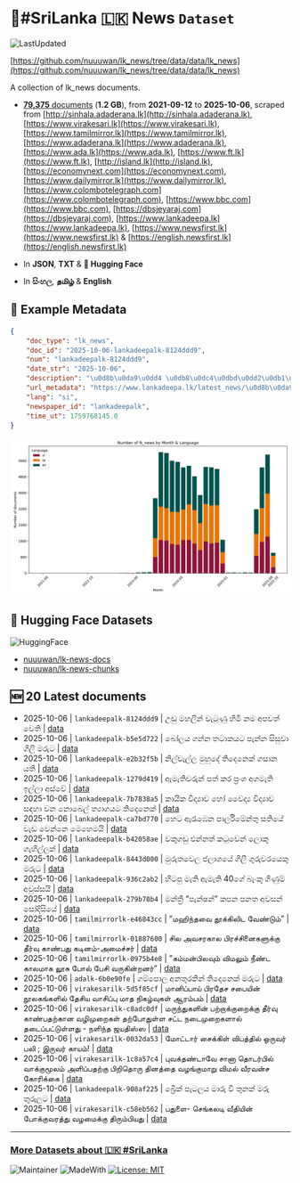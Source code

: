 # 📄#SriLanka 🇱🇰 News `Dataset`

![LastUpdated](https://img.shields.io/badge/last_updated-2025--10--06_22:31:36-green)

[https://github.com/nuuuwan/lk_news/tree/data/data/lk_news](https://github.com/nuuuwan/lk_news/tree/data/data/lk_news)

A collection of lk_news documents.

- [**79,375** documents](https://github.com/nuuuwan/lk_news/tree/data/data/lk_news) (**1.2 GB**), from **2021-09-12** to **2025-10-06**, scraped from [http://sinhala.adaderana.lk](http://sinhala.adaderana.lk), [https://www.virakesari.lk](https://www.virakesari.lk), [https://www.tamilmirror.lk](https://www.tamilmirror.lk), [https://www.adaderana.lk](https://www.adaderana.lk), [https://www.ada.lk](https://www.ada.lk), [https://www.ft.lk](https://www.ft.lk), [http://island.lk](http://island.lk), [https://economynext.com](https://economynext.com), [https://www.dailymirror.lk](https://www.dailymirror.lk), [https://www.colombotelegraph.com](https://www.colombotelegraph.com), [https://www.bbc.com](https://www.bbc.com), [https://dbsjeyaraj.com](https://dbsjeyaraj.com), [https://www.lankadeepa.lk](https://www.lankadeepa.lk), [https://www.newsfirst.lk](https://www.newsfirst.lk) & [https://english.newsfirst.lk](https://english.newsfirst.lk)

- In **JSON**, **TXT** & **🤗 Hugging Face**

- In **සිංහල**, **தமிழ்** & **English**

## 📝 Example Metadata

```json
{
    "doc_type": "lk_news",
    "doc_id": "2025-10-06-lankadeepalk-8124ddd9",
    "num": "lankadeepalk-8124ddd9",
    "date_str": "2025-10-06",
    "description": "\u0d8b\u0da9\u0dd4 \u0db8\u0dc4\u0dbd\u0dd2\u0db1\u0dca \u0dc0\u0dd0\u0da7\u0dd4\u0dab\u0dd4 \u0dc4\u0dd2\u0db8\u0dd2 \u0db1\u0db8 \u0d85\u0db4\u0dc0\u0dad\u0dca \u0dc0\u0dd9\u0dad\u0dd2",
    "url_metadata": "https://www.lankadeepa.lk/latest_news/\u0d8b\u0da9-\u0db8\u0dc4\u0dbd\u0db1-\u0dc0\u0da7\u0dab-\u0dc4\u0db8-\u0db1\u0db8-\u0d85\u0db4\u0dc0\u0dad-\u0dc0\u0dad/1-680811",
    "lang": "si",
    "newspaper_id": "lankadeepalk",
    "time_ut": 1759768145.0
}
```

![Chart](https://raw.githubusercontent.com/nuuuwan/lk_news/refs/heads/data/data/lk_news/docs_by_month_and_lang.png)

## 🤗 Hugging Face Datasets

![HuggingFace](https://img.shields.io/badge/-HuggingFace-FDEE21?style=for-the-badge&logo=HuggingFace)

- [nuuuwan/lk-news-docs](https://huggingface.co/datasets/nuuuwan/lk-news-docs)
- [nuuuwan/lk-news-chunks](https://huggingface.co/datasets/nuuuwan/lk-news-chunks)

## 🆕 20 Latest documents

- 2025-10-06 | `lankadeepalk-8124ddd9` | උඩු මහලින් වැටුණු හිමි නම අපවත් වෙති | [data](https://github.com/nuuuwan/lk_news/tree/data/data/lk_news/2020s/2025/2025-10-06-lankadeepalk-8124ddd9)
- 2025-10-06 | `lankadeepalk-b5e5d722` | බෝලය ගන්න තටාකයට පැන්න සිසුවා ගිලි මරුට | [data](https://github.com/nuuuwan/lk_news/tree/data/data/lk_news/2020s/2025/2025-10-06-lankadeepalk-b5e5d722)
- 2025-10-06 | `lankadeepalk-e2b32f5b` | නිල්වැල්ල මුහුදේ තිදෙනෙක් ගසාන යති | [data](https://github.com/nuuuwan/lk_news/tree/data/data/lk_news/2020s/2025/2025-10-06-lankadeepalk-e2b32f5b)
- 2025-10-06 | `lankadeepalk-1279d419` | ඇමැතිවරුන් පත් කර ප්‍රංශ අගමැති ඉල්ලා අස්වේ | [data](https://github.com/nuuuwan/lk_news/tree/data/data/lk_news/2020s/2025/2025-10-06-lankadeepalk-1279d419)
- 2025-10-06 | `lankadeepalk-7b7838a5` | කායික විද්‍යාව හෝ වෛද්‍ය විද්‍යාව සඳහා වන නොබෙල් ත්‍යාගයට තිදෙනෙක් | [data](https://github.com/nuuuwan/lk_news/tree/data/data/lk_news/2020s/2025/2025-10-06-lankadeepalk-7b7838a5)
- 2025-10-06 | `lankadeepalk-ca7bd770` | හෙට ඇරැඹෙන පාර්ලිමේන්තු සතියේ වැඩ වෙන්නෙ මෙහෙමයි | [data](https://github.com/nuuuwan/lk_news/tree/data/data/lk_news/2020s/2025/2025-10-06-lankadeepalk-ca7bd770)
- 2025-10-06 | `lankadeepalk-b42058ae` | වකුගඩු එන්නත් කටුවෙන් ලොකු ගැහිල්ලක් | [data](https://github.com/nuuuwan/lk_news/tree/data/data/lk_news/2020s/2025/2025-10-06-lankadeepalk-b42058ae)
- 2025-10-06 | `lankadeepalk-8443d000` | මුරුතවෙල ජලාශයේ ගිලී ගුරුවරයෙකු මරුට | [data](https://github.com/nuuuwan/lk_news/tree/data/data/lk_news/2020s/2025/2025-10-06-lankadeepalk-8443d000)
- 2025-10-06 | `lankadeepalk-936c2ab2` | හිටපු මැති ඇමැති 40ගේ බැංකු ගිණුම් අවුස්සයි | [data](https://github.com/nuuuwan/lk_news/tree/data/data/lk_news/2020s/2025/2025-10-06-lankadeepalk-936c2ab2)
- 2025-10-06 | `lankadeepalk-279b70b4` | මන්ත්‍රී  “පැන්ෂන්” කපන පනත අවසන් සෝදිසියේ | [data](https://github.com/nuuuwan/lk_news/tree/data/data/lk_news/2020s/2025/2025-10-06-lankadeepalk-279b70b4)
- 2025-10-06 | `tamilmirrorlk-e46843cc` | ”மஹிந்தவை தூக்கிலிட வேண்டும்” | [data](https://github.com/nuuuwan/lk_news/tree/data/data/lk_news/2020s/2025/2025-10-06-tamilmirrorlk-e46843cc)
- 2025-10-06 | `tamilmirrorlk-01887600` | ​​சில அவசரகால பிரச்சினைகளுக்கு தீர்வு காண்பது கடினம்-அமைச்சர் | [data](https://github.com/nuuuwan/lk_news/tree/data/data/lk_news/2020s/2025/2025-10-06-tamilmirrorlk-01887600)
- 2025-10-06 | `tamilmirrorlk-0975b4e8` | ”கம்மன்பிலவும் விமலும் நீண்ட காலமாக லூசு போல் பேசி வருகின்றனர்” | [data](https://github.com/nuuuwan/lk_news/tree/data/data/lk_news/2020s/2025/2025-10-06-tamilmirrorlk-0975b4e8)
- 2025-10-06 | `adalk-6b0e90fe` | ගම්පොල අනතුරකින් තිදෙනෙක් මරුට | [data](https://github.com/nuuuwan/lk_news/tree/data/data/lk_news/2020s/2025/2025-10-06-adalk-6b0e90fe)
- 2025-10-06 | `virakesarilk-5d5f85cf` | மானிப்பாய் பிரதேச சபையின் நூலகங்களில் தேசிய வாசிப்பு மாத நிகழ்வுகள் ஆரம்பம் | [data](https://github.com/nuuuwan/lk_news/tree/data/data/lk_news/2020s/2025/2025-10-06-virakesarilk-5d5f85cf)
- 2025-10-06 | `virakesarilk-c8adc0df` | மருந்துகளின் பற்றாக்குறைக்கு தீர்வு காண்பதற்கான வழிமுறைகள் தற்போதுள்ள சட்ட நடைமுறைகளால் தடைப்பட்டுள்ளது  -  நளிந்த ஜயதிஸ்ஸ | [data](https://github.com/nuuuwan/lk_news/tree/data/data/lk_news/2020s/2025/2025-10-06-virakesarilk-c8adc0df)
- 2025-10-06 | `virakesarilk-0032da53` | மோட்டார் சைக்கிள் விபத்தில் ஒருவர் பலி ; இருவர் காயம்! | [data](https://github.com/nuuuwan/lk_news/tree/data/data/lk_news/2020s/2025/2025-10-06-virakesarilk-0032da53)
- 2025-10-06 | `virakesarilk-1c8a57c4` | புவக்தண்டாவே சானா தொடர்பில் வாக்குமூலம் அளிப்பதற்கு பிறிதொரு தினத்தை வழங்குமாறு விமல் வீரவன்ச கோரிக்கை | [data](https://github.com/nuuuwan/lk_news/tree/data/data/lk_news/2020s/2025/2025-10-06-virakesarilk-1c8a57c4)
- 2025-10-06 | `lankadeepalk-908af225` | බ්‍රෙික් පැටලය මාරු වී තුනක් මරු තුරුලට | [data](https://github.com/nuuuwan/lk_news/tree/data/data/lk_news/2020s/2025/2025-10-06-lankadeepalk-908af225)
- 2025-10-06 | `virakesarilk-c58eb562` | பதுளை- செங்கலடி வீதியின் போக்குவரத்து வழமைக்கு திரும்பியது | [data](https://github.com/nuuuwan/lk_news/tree/data/data/lk_news/2020s/2025/2025-10-06-virakesarilk-c58eb562)

---

### [More Datasets about 🇱🇰 #SriLanka](https://github.com/nuuuwan/lk_datasets)

![Maintainer](https://img.shields.io/badge/maintainer-nuuuwan-red)
![MadeWith](https://img.shields.io/badge/made_with-python-blue)
[![License: MIT](https://img.shields.io/badge/License-MIT-yellow.svg)](https://opensource.org/licenses/MIT)
